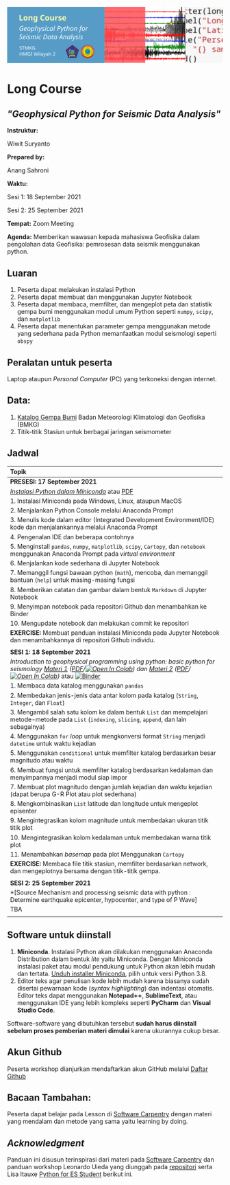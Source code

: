 ![header_image](./figures/longcourse_header_cropped_sm.png)
# Long Course
## *"Geophysical Python for Seismic Data Analysis"*

**Instruktur:**

Wiwit Suryanto

**Prepared by:**

Anang Sahroni


**Waktu:**

Sesi 1: 18 September 2021

Sesi 2: 25 September 2021

**Tempat:**
Zoom Meeting

**Agenda:**
Memberikan wawasan kepada mahasiswa Geofisika dalam pengolahan data Geofisika: pemrosesan data seismik menggunakan python.

## Luaran
1. Peserta dapat melakukan instalasi Python
2. Peserta dapat membuat dan menggunakan Jupyter Notebook
3. Peserta dapat membaca, memfilter, dan mengeplot peta dan statistik gempa bumi menggunakan modul umum Python seperti `numpy`, `scipy`, dan `matplotlib`
4. Peserta dapat menentukan parameter gempa menggunakan metode yang sederhana pada Python memanfaatkan modul seismologi seperti `obspy`

## Peralatan untuk peserta
Laptop ataupun *Personal Computer* (PC) yang terkoneksi dengan internet.

## Data:
1. [Katalog Gempa Bumi](https://github.com/anangsahroni/geoscope-geohazard-workshop/blob/main/data/demo_data_BMKG_Mamuju.csv) Badan Meteorologi Klimatologi dan Geofisika (BMKG)
2. Titik-titik Stasiun untuk berbagai jaringan seismometer

## Jadwal
| **Topik** |
|:-----------|
| **PRESESI: 17 September 2021** |
| *[Instalasi Python dalam Miniconda](https://nbviewer.jupyter.org/github/anangsahroni/hmgi_longcourse_python/blob/main/0_Instalasi_Miniconda_dan_Modul.ipynb?flush_cache=true)* atau [PDF](https://github.com/anangsahroni/hmgi_longcourse_python/blob/main/pdf/0_Instalasi_Miniconda_dan_Modul%20-%20Jupyter%20Notebook.pdf)|
| 1. Instalasi Miniconda pada Windows, Linux, ataupun MacOS |
| 2. Menjalankan Python Console melalui Anaconda Prompt |
| 3. Menulis kode dalam editor (Integrated Development Environment/IDE) kode dan menjalankannya melalui Anaconda Prompt
| 4. Pengenalan IDE dan beberapa contohnya
| 5. Menginstall `pandas`, `numpy`, `matplotlib`, `scipy`, `Cartopy`, dan `notebook` menggunakan Anaconda Prompt pada *virtual environment* 
| 6. Menjalankan kode sederhana di Jupyter Notebook
| 7. Memanggil fungsi bawaan python (`math`), mencoba, dan memanggil bantuan (`help`) untuk masing-masing fungsi
| 8. Memberikan catatan dan gambar dalam bentuk `Markdown` di Jupyter Notebook
| 9. Menyimpan notebook pada repositori Github dan menambahkan ke Binder
| 10. Mengupdate notebook dan melakukan commit ke repositori
| **EXERCISE:** Membuat panduan instalasi Miniconda pada Jupyter Notebook dan menambahkannya di repositori Github individu. |
||
| **SESI 1: 18 September 2021** |
| *Introduction to geophysical programming using python: basic python for seismology [Materi 1](https://nbviewer.jupyter.org/github/anangsahroni/hmgi_longcourse_python/blob/main/1_Basic_Python_for_Seismology_1.ipynb) ([PDF](https://github.com/anangsahroni/hmgi_longcourse_python/blob/main/pdf/1_Basic_Python_for_Seismology_1%20-%20Jupyter%20Notebook.pdf)/[![Open In Colab](https://colab.research.google.com/assets/colab-badge.svg)](https://colab.research.google.com/drive/1GSL2MVX8t2rygqAB7P6j11bmZ5licw4j?usp=sharing)) dan [Materi 2](https://nbviewer.jupyter.org/github/anangsahroni/hmgi_longcourse_python/blob/main/1_Basic_Python_for_Seismology_2.ipynb) ([PDF](https://github.com/anangsahroni/hmgi_longcourse_python/blob/main/pdf/1_Basic_Python_for_Seismology_2%20-%20Jupyter%20Notebook.pdf)/[![Open In Colab](https://colab.research.google.com/assets/colab-badge.svg)](https://colab.research.google.com/drive/1rC16cn_VtpWrbum9WpGhltdfv6lurLBC?usp=sharing))* atau [![Binder](https://mybinder.org/badge_logo.svg)](https://mybinder.org/v2/gh/anangsahroni/stmkgxhmgi_longcourse/HEAD)|
| 1. Membaca data katalog menggunakan `pandas` |
| 2. Membedakan jenis-jenis data antar kolom pada katalog (`String`, `Integer`, dan `Float`) |
| 3. Mengambil salah satu kolom ke dalam bentuk `List` dan mempelajari metode-metode pada `List` (`indexing`, `slicing`, `append`, dan lain sebagainya) |
| 4. Menggunakan `for` *loop* untuk mengkonversi format `String` menjadi `datetime` untuk waktu kejadian |
| 5. Menggunakan `conditional` untuk memfilter katalog berdasarkan besar magnitudo atau waktu |
| 6. Membuat fungsi untuk memfilter katalog berdasarkan kedalaman dan menyimpannya menjadi modul siap impor |
| 7. Membuat plot magnitudo dengan jumlah kejadian dan waktu kejadian (dapat berupa G-R Plot atau plot sederhana) |
| 8. Mengkombinasikan `List` latitude dan longitude untuk mengeplot episenter |
| 9. Mengintegrasikan kolom magnitude untuk membedakan ukuran titik titik plot |
| 10. Mengintegrasikan kolom kedalaman untuk membedakan warna titik plot |
| 11. Menambahkan *basemap* pada plot Menggunakan `Cartopy` |
| **EXERCISE:** Membaca file titik stasiun, memfilter berdasarkan network, dan mengeplotnya bersama dengan titik-titik gempa. |
||
| **SESI 2: 25 September 2021** |
| *[Source Mechanism and processing seismic data with python : Determine earthquake epicenter, hypocenter, and type of P Wave]|
| TBA |
||


## Software untuk diinstall
1. **Miniconda**. Instalasi Python akan dilakukan menggunakan Anaconda Distribution dalam bentuk *lite* yaitu Miniconda. Dengan Miniconda instalasi paket atau modul pendukung untuk Python akan lebih mudah dan tertata. [Unduh installer Miniconda](https://docs.conda.io/en/latest/miniconda.html), pilih untuk versi Python 3.8.
2. Editor teks agar penulisan kode lebih mudah karena biasanya sudah disertai pewarnaan kode  (*syntax highlighting*) dan indentasi otomatis. Editor teks dapat menggunakan **Notepad++**, **SublimeText**, atau menggunakan IDE yang lebih kompleks seperti **PyCharm** dan **Visual Studio Code**.

Software-software yang dibutuhkan tersebut **sudah harus diinstall sebelum proses pemberian materi dimulai** karena ukurannya cukup besar.

## Akun Github
Peserta workshop dianjurkan mendaftarkan akun GitHub melalui [Daftar Github](http://github.com)

## Bacaan Tambahan:
Peserta dapat belajar pada Lesson di [Software Carpentry](https://software-carpentry.org/lessons/) dengan materi yang mendalam dan metode yang sama yaitu learning by doing.

## *Acknowledgment*
Panduan ini disusun terinspirasi dari materi pada [Software Carpentry](https://software-carpentry.org/lessons/) dan panduan workshop Leonardo Uieda yang diunggah pada [repositori](https://github.com/leouieda/python-hawaii-2017) serta Lisa Itauxe [Python for ES Student](https://github.com/ltauxe/Python-for-Earth-Science-Students) berikut ini.

